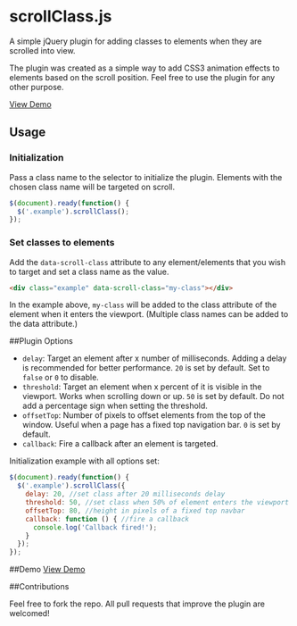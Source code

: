 # scrollClass.js

A simple jQuery plugin for adding classes to elements when they are scrolled into view.

The plugin was created as a simple way to add CSS3 animation effects to elements based on the scroll position. Feel free to use the plugin for any other purpose. 

[View Demo](http://www.virgiliudiaconu.com/work/scroll-class/)

## Usage

### Initialization

Pass a class name to the selector to initialize the plugin. Elements with the chosen class name will be targeted on scroll. 

```js
$(document).ready(function() {
  $('.example').scrollClass();
});
```

### Set classes to elements

Add the `data-scroll-class` attribute to any element/elements that you wish to target and set a class name as the value.

```html
<div class="example" data-scroll-class="my-class"></div>
```

In the example above, `my-class` will be added to the class attribute of the element when it enters the viewport. (Multiple class names can be added to the data attribute.)

##Plugin Options

- `delay`: Target an element after x number of milliseconds. Adding a delay is recommended for better performance. `20` is set by default. Set to `false` or `0` to disable.
- `threshold`: Target an element when x percent of it is visible in the viewport. Works when scrolling down or up. `50` is set by default. Do not add a percentage sign when setting the threshold.
- `offsetTop`: Number of pixels to offset elements from the top of the window. Useful when a page has a fixed top navigation bar. `0` is set by default. 
- `callback`: Fire a callback after an element is targeted.

Initialization example with all options set:

```js
$(document).ready(function() {
  $('.example').scrollClass({
    delay: 20, //set class after 20 milliseconds delay
    threshold: 50, //set class when 50% of element enters the viewport
    offsetTop: 80, //height in pixels of a fixed top navbar
    callback: function () { //fire a callback
      console.log('Callback fired!');
    }
  });
});
```
##Demo
[View Demo](http://www.virgiliudiaconu.com/work/scroll-class/)

##Contributions

Feel free to fork the repo. All pull requests that improve the plugin are welcomed! 

